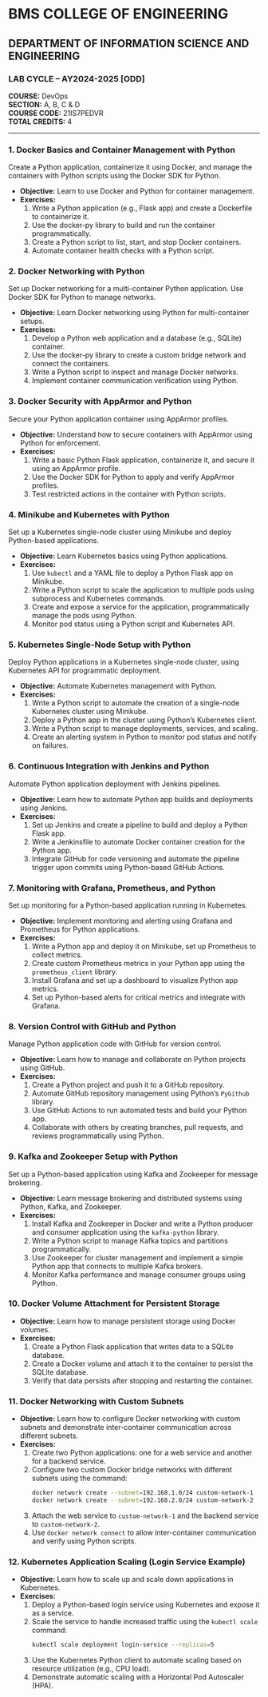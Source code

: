 # BMS COLLEGE OF ENGINEERING  
## DEPARTMENT OF INFORMATION SCIENCE AND ENGINEERING  

### LAB CYCLE – AY2024-2025 [ODD]  

**COURSE:** DevOps  
**SECTION:** A, B, C & D  
**COURSE CODE:** 21IS7PEDVR  
**TOTAL CREDITS:** 4  

---

### 1. Docker Basics and Container Management with Python  
Create a Python application, containerize it using Docker, and manage the containers with Python scripts using the Docker SDK for Python.  

- **Objective:** Learn to use Docker and Python for container management.  
- **Exercises:**  
  1. Write a Python application (e.g., Flask app) and create a Dockerfile to containerize it.  
  2. Use the docker-py library to build and run the container programmatically.  
  3. Create a Python script to list, start, and stop Docker containers.  
  4. Automate container health checks with a Python script.  

### 2. Docker Networking with Python  
Set up Docker networking for a multi-container Python application. Use Docker SDK for Python to manage networks.  

- **Objective:** Learn Docker networking using Python for multi-container setups.  
- **Exercises:**  
  1. Develop a Python web application and a database (e.g., SQLite) container.  
  2. Use the docker-py library to create a custom bridge network and connect the containers.  
  3. Write a Python script to inspect and manage Docker networks.  
  4. Implement container communication verification using Python.  

### 3. Docker Security with AppArmor and Python  
Secure your Python application container using AppArmor profiles.  

- **Objective:** Understand how to secure containers with AppArmor using Python for enforcement.  
- **Exercises:**  
  1. Write a basic Python Flask application, containerize it, and secure it using an AppArmor profile.  
  2. Use the Docker SDK for Python to apply and verify AppArmor profiles.  
  3. Test restricted actions in the container with Python scripts.  

### 4. Minikube and Kubernetes with Python  
Set up a Kubernetes single-node cluster using Minikube and deploy Python-based applications.  

- **Objective:** Learn Kubernetes basics using Python applications.  
- **Exercises:**  
  1. Use `kubectl` and a YAML file to deploy a Python Flask app on Minikube.  
  2. Write a Python script to scale the application to multiple pods using subprocess and Kubernetes commands.  
  3. Create and expose a service for the application, programmatically manage the pods using Python.  
  4. Monitor pod status using a Python script and Kubernetes API.  

### 5. Kubernetes Single-Node Setup with Python  
Deploy Python applications in a Kubernetes single-node cluster, using Kubernetes API for programmatic deployment.  

- **Objective:** Automate Kubernetes management with Python.  
- **Exercises:**  
  1. Write a Python script to automate the creation of a single-node Kubernetes cluster using Minikube.  
  2. Deploy a Python app in the cluster using Python’s Kubernetes client.  
  3. Write a Python script to manage deployments, services, and scaling.  
  4. Create an alerting system in Python to monitor pod status and notify on failures.  

### 6. Continuous Integration with Jenkins and Python  
Automate Python application deployment with Jenkins pipelines.  

- **Objective:** Learn how to automate Python app builds and deployments using Jenkins.  
- **Exercises:**  
  1. Set up Jenkins and create a pipeline to build and deploy a Python Flask app.  
  2. Write a Jenkinsfile to automate Docker container creation for the Python app.  
  3. Integrate GitHub for code versioning and automate the pipeline trigger upon commits using Python-based GitHub Actions.  

### 7. Monitoring with Grafana, Prometheus, and Python  
Set up monitoring for a Python-based application running in Kubernetes.  

- **Objective:** Implement monitoring and alerting using Grafana and Prometheus for Python applications.  
- **Exercises:**  
  1. Write a Python app and deploy it on Minikube, set up Prometheus to collect metrics.  
  2. Create custom Prometheus metrics in your Python app using the `prometheus_client` library.  
  3. Install Grafana and set up a dashboard to visualize Python app metrics.  
  4. Set up Python-based alerts for critical metrics and integrate with Grafana.  

### 8. Version Control with GitHub and Python  
Manage Python application code with GitHub for version control.  

- **Objective:** Learn how to manage and collaborate on Python projects using GitHub.  
- **Exercises:**  
  1. Create a Python project and push it to a GitHub repository.  
  2. Automate GitHub repository management using Python’s `PyGithub` library.  
  3. Use GitHub Actions to run automated tests and build your Python app.  
  4. Collaborate with others by creating branches, pull requests, and reviews programmatically using Python.  

### 9. Kafka and Zookeeper Setup with Python  
Set up a Python-based application using Kafka and Zookeeper for message brokering.  

- **Objective:** Learn message brokering and distributed systems using Python, Kafka, and Zookeeper.  
- **Exercises:**  
  1. Install Kafka and Zookeeper in Docker and write a Python producer and consumer application using the `kafka-python` library.  
  2. Write a Python script to manage Kafka topics and partitions programmatically.  
  3. Use Zookeeper for cluster management and implement a simple Python app that connects to multiple Kafka brokers.  
  4. Monitor Kafka performance and manage consumer groups using Python.  

### 10. Docker Volume Attachment for Persistent Storage  
- **Objective:** Learn how to manage persistent storage using Docker volumes.  
- **Exercises:**  
  1. Create a Python Flask application that writes data to a SQLite database.  
  2. Create a Docker volume and attach it to the container to persist the SQLite database.  
  3. Verify that data persists after stopping and restarting the container.  

### 11. Docker Networking with Custom Subnets  
- **Objective:** Learn how to configure Docker networking with custom subnets and demonstrate inter-container communication across different subnets.  
- **Exercises:**  
  1. Create two Python applications: one for a web service and another for a backend service.  
  2. Configure two custom Docker bridge networks with different subnets using the command:  
     ```bash  
     docker network create --subnet=192.168.1.0/24 custom-network-1  
     docker network create --subnet=192.168.2.0/24 custom-network-2  
     ```  
  3. Attach the web service to `custom-network-1` and the backend service to `custom-network-2`.  
  4. Use `docker network connect` to allow inter-container communication and verify using Python scripts.  

### 12. Kubernetes Application Scaling (Login Service Example)  
- **Objective:** Learn how to scale up and scale down applications in Kubernetes.  
- **Exercises:**  
  1. Deploy a Python-based login service using Kubernetes and expose it as a service.  
  2. Scale the service to handle increased traffic using the `kubectl scale` command:  
     ```bash  
     kubectl scale deployment login-service --replicas=5  
     ```  
  3. Use the Kubernetes Python client to automate scaling based on resource utilization (e.g., CPU load).  
  4. Demonstrate automatic scaling with a Horizontal Pod Autoscaler (HPA).  
